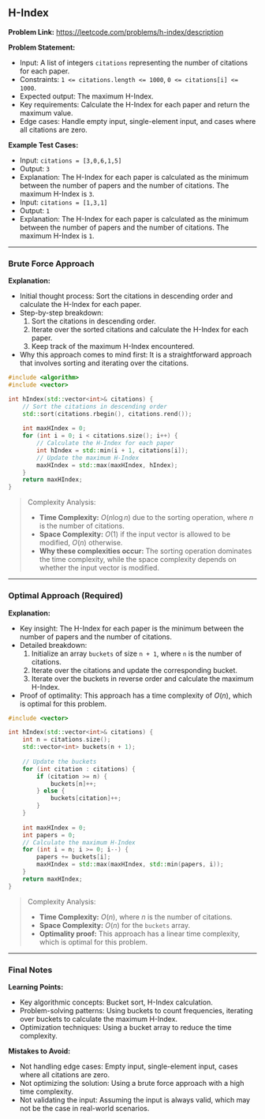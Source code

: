 ## H-Index
**Problem Link:** https://leetcode.com/problems/h-index/description

**Problem Statement:**
- Input: A list of integers `citations` representing the number of citations for each paper.
- Constraints: `1 <= citations.length <= 1000`, `0 <= citations[i] <= 1000`.
- Expected output: The maximum H-Index.
- Key requirements: Calculate the H-Index for each paper and return the maximum value.
- Edge cases: Handle empty input, single-element input, and cases where all citations are zero.

**Example Test Cases:**
- Input: `citations = [3,0,6,1,5]`
- Output: `3`
- Explanation: The H-Index for each paper is calculated as the minimum between the number of papers and the number of citations. The maximum H-Index is `3`.
- Input: `citations = [1,3,1]`
- Output: `1`
- Explanation: The H-Index for each paper is calculated as the minimum between the number of papers and the number of citations. The maximum H-Index is `1`.

---

### Brute Force Approach

**Explanation:**
- Initial thought process: Sort the citations in descending order and calculate the H-Index for each paper.
- Step-by-step breakdown:
  1. Sort the citations in descending order.
  2. Iterate over the sorted citations and calculate the H-Index for each paper.
  3. Keep track of the maximum H-Index encountered.
- Why this approach comes to mind first: It is a straightforward approach that involves sorting and iterating over the citations.

```cpp
#include <algorithm>
#include <vector>

int hIndex(std::vector<int>& citations) {
    // Sort the citations in descending order
    std::sort(citations.rbegin(), citations.rend());
    
    int maxHIndex = 0;
    for (int i = 0; i < citations.size(); i++) {
        // Calculate the H-Index for each paper
        int hIndex = std::min(i + 1, citations[i]);
        // Update the maximum H-Index
        maxHIndex = std::max(maxHIndex, hIndex);
    }
    return maxHIndex;
}
```

> Complexity Analysis:
> - **Time Complexity:** $O(n \log n)$ due to the sorting operation, where $n$ is the number of citations.
> - **Space Complexity:** $O(1)$ if the input vector is allowed to be modified, $O(n)$ otherwise.
> - **Why these complexities occur:** The sorting operation dominates the time complexity, while the space complexity depends on whether the input vector is modified.

---

### Optimal Approach (Required)

**Explanation:**
- Key insight: The H-Index for each paper is the minimum between the number of papers and the number of citations.
- Detailed breakdown:
  1. Initialize an array `buckets` of size `n + 1`, where `n` is the number of citations.
  2. Iterate over the citations and update the corresponding bucket.
  3. Iterate over the buckets in reverse order and calculate the maximum H-Index.
- Proof of optimality: This approach has a time complexity of $O(n)$, which is optimal for this problem.

```cpp
#include <vector>

int hIndex(std::vector<int>& citations) {
    int n = citations.size();
    std::vector<int> buckets(n + 1);
    
    // Update the buckets
    for (int citation : citations) {
        if (citation >= n) {
            buckets[n]++;
        } else {
            buckets[citation]++;
        }
    }
    
    int maxHIndex = 0;
    int papers = 0;
    // Calculate the maximum H-Index
    for (int i = n; i >= 0; i--) {
        papers += buckets[i];
        maxHIndex = std::max(maxHIndex, std::min(papers, i));
    }
    return maxHIndex;
}
```

> Complexity Analysis:
> - **Time Complexity:** $O(n)$, where $n$ is the number of citations.
> - **Space Complexity:** $O(n)$ for the `buckets` array.
> - **Optimality proof:** This approach has a linear time complexity, which is optimal for this problem.

---

### Final Notes

**Learning Points:**
- Key algorithmic concepts: Bucket sort, H-Index calculation.
- Problem-solving patterns: Using buckets to count frequencies, iterating over buckets to calculate the maximum H-Index.
- Optimization techniques: Using a bucket array to reduce the time complexity.

**Mistakes to Avoid:**
- Not handling edge cases: Empty input, single-element input, cases where all citations are zero.
- Not optimizing the solution: Using a brute force approach with a high time complexity.
- Not validating the input: Assuming the input is always valid, which may not be the case in real-world scenarios.
